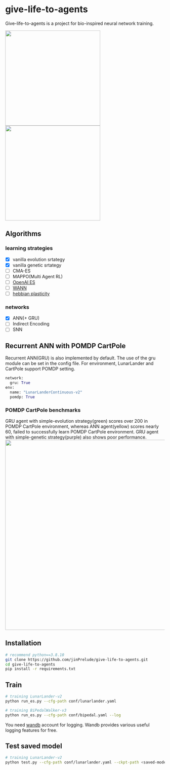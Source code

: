 # give-life-to-agents
Give-life-to-agents is a project for bio-inspired neural network training.
<p float="center">
  <img src="https://user-images.githubusercontent.com/16518993/123286330-ca1a1280-d548-11eb-8789-1b27edaee9a8.gif" width="300" />
  <img src="https://user-images.githubusercontent.com/16518993/123286575-fcc40b00-d548-11eb-9e73-1ec3b465d5ce.gif" width="300" /> 
</p>

## Algorithms
### learning strategies
- [x] vanilla evolution srtategy
- [x] vanilla genetic srtategy
- [ ] CMA-ES
- [ ] MAPPO(Multi Agent RL)
- [ ] [OpenAI ES](https://openai.com/blog/evolution-strategies/)
- [ ] [WANN](https://arxiv.org/abs/1906.04358)
- [ ] [hebbian plasticity](https://arxiv.org/abs/2007.02686)

### networks
- [x] ANN(+ GRU)
- [ ] Indirect Encoding
- [ ] SNN

## Recurrent ANN with POMDP CartPole
Recurrent ANN(GRU) is also implemented by default. The use of the gru module can be set in the config file. For environment, LunarLander and CartPole support POMDP setting.
```python
network:
  gru: True
env:
  name: "LunarLanderContinuous-v2"
  pomdp: True
```
### POMDP CartPole benchmarks
GRU agent with simple-evolution strategy(green) scores over 200 in POMDP CartPole environment, whereas ANN agent(yellow) scores nearly 60, failed to successfully learn POMDP CartPole environment. GRU agent with simple-genetic strategy(purple) also shows poor performance.
<img src=https://user-images.githubusercontent.com/16518993/124372010-42f43980-dcc2-11eb-848f-eecaa9c7f30c.png width=600>


## Installation

```bash
# recommend python==3.8.10
git clone https://github.com/jinPrelude/give-life-to-agents.git
cd give-life-to-agents
pip install -r requirements.txt
```

## Train

```bash
# training LunarLander-v2
python run_es.py --cfg-path conf/lunarlander.yaml 

# training BiPedalWalker-v3
python run_es.py --cfg-path conf/bipedal.yaml --log
```

You need [wandb](https://wandb.ai/) account for logging. Wandb provides various useful logging features for free.

## Test saved model

```bash
# training LunarLander-v2
python test.py --cfg-path conf/lunarlander.yaml --ckpt-path <saved-model-dir> --save-gif
```


